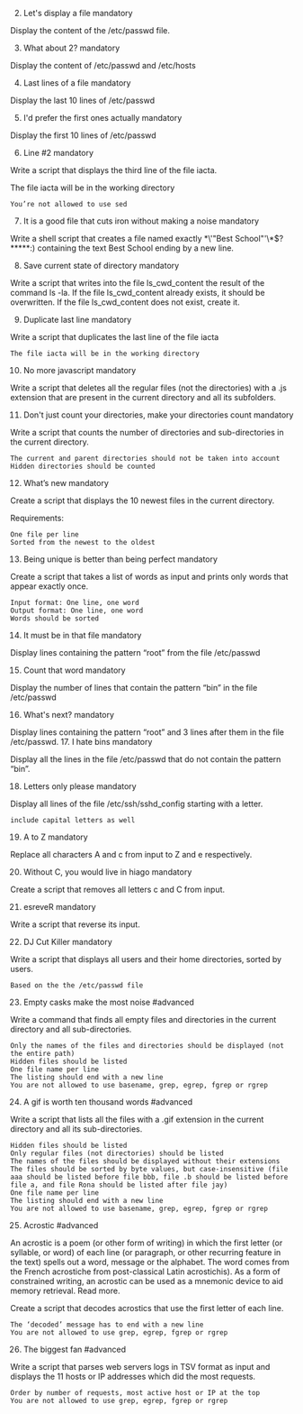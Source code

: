 
2. Let's display a file
mandatory

Display the content of the /etc/passwd file.

3. What about 2?
mandatory

Display the content of /etc/passwd and /etc/hosts

4. Last lines of a file
mandatory

Display the last 10 lines of /etc/passwd

5. I'd prefer the first ones actually
mandatory

Display the first 10 lines of /etc/passwd

6. Line #2
mandatory

Write a script that displays the third line of the file iacta.

The file iacta will be in the working directory

    You’re not allowed to use sed


7. It is a good file that cuts iron without making a noise
mandatory

Write a shell script that creates a file named exactly \*\\'"Best School"\'\\*$\?\*\*\*\*\*:) containing the text Best School ending by a new line.

8. Save current state of directory
mandatory

Write a script that writes into the file ls_cwd_content the result of the command ls -la. If the file ls_cwd_content already exists, it should be overwritten. If the file ls_cwd_content does not exist, create it.

9. Duplicate last line
mandatory

Write a script that duplicates the last line of the file iacta

    The file iacta will be in the working directory


10. No more javascript
mandatory

Write a script that deletes all the regular files (not the directories) with a .js extension that are present in the current directory and all its subfolders.

11. Don't just count your directories, make your directories count
mandatory

Write a script that counts the number of directories and sub-directories in the current directory.

    The current and parent directories should not be taken into account
    Hidden directories should be counted

12. What’s new
mandatory

Create a script that displays the 10 newest files in the current directory.

Requirements:

    One file per line
    Sorted from the newest to the oldest


13. Being unique is better than being perfect
mandatory

Create a script that takes a list of words as input and prints only words that appear exactly once.

    Input format: One line, one word
    Output format: One line, one word
    Words should be sorted


14. It must be in that file
mandatory

Display lines containing the pattern “root” from the file /etc/passwd

15. Count that word
mandatory

Display the number of lines that contain the pattern “bin” in the file /etc/passwd

16. What's next?
mandatory

Display lines containing the pattern “root” and 3 lines after them in the file /etc/passwd.
17. I hate bins
mandatory

Display all the lines in the file /etc/passwd that do not contain the pattern “bin”.

18. Letters only please
mandatory

Display all lines of the file /etc/ssh/sshd_config starting with a letter.

    include capital letters as well


19. A to Z
mandatory

Replace all characters A and c from input to Z and e respectively.

20. Without C, you would live in hiago
mandatory

Create a script that removes all letters c and C from input.

21. esreveR
mandatory

Write a script that reverse its input.

22. DJ Cut Killer
mandatory

Write a script that displays all users and their home directories, sorted by users.

    Based on the the /etc/passwd file


23. Empty casks make the most noise
#advanced

Write a command that finds all empty files and directories in the current directory and all sub-directories.

    Only the names of the files and directories should be displayed (not the entire path)
    Hidden files should be listed
    One file name per line
    The listing should end with a new line
    You are not allowed to use basename, grep, egrep, fgrep or rgrep


24. A gif is worth ten thousand words
#advanced

Write a script that lists all the files with a .gif extension in the current directory and all its sub-directories.

    Hidden files should be listed
    Only regular files (not directories) should be listed
    The names of the files should be displayed without their extensions
    The files should be sorted by byte values, but case-insensitive (file aaa should be listed before file bbb, file .b should be listed before file a, and file Rona should be listed after file jay)
    One file name per line
    The listing should end with a new line
    You are not allowed to use basename, grep, egrep, fgrep or rgrep


25. Acrostic
#advanced

An acrostic is a poem (or other form of writing) in which the first letter (or syllable, or word) of each line (or paragraph, or other recurring feature in the text) spells out a word, message or the alphabet. The word comes from the French acrostiche from post-classical Latin acrostichis). As a form of constrained writing, an acrostic can be used as a mnemonic device to aid memory retrieval. Read more.

Create a script that decodes acrostics that use the first letter of each line.

    The ‘decoded’ message has to end with a new line
    You are not allowed to use grep, egrep, fgrep or rgrep

26. The biggest fan
#advanced

Write a script that parses web servers logs in TSV format as input and displays the 11 hosts or IP addresses which did the most requests.

    Order by number of requests, most active host or IP at the top
    You are not allowed to use grep, egrep, fgrep or rgrep


